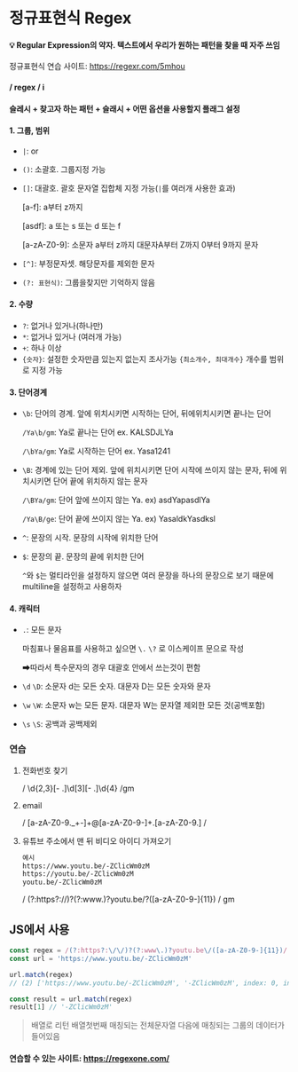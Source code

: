 # 정규표현식 Regex

#### 💡 Regular Expression의 약자. 텍스트에서 우리가 원하는 패턴을 찾을 때 자주 쓰임

정규표현식 연습 사이트: https://regexr.com/5mhou

#### / regex / i

#### 슬레시 + 찾고자 하는 패턴 + 슬래시 + 어떤 옵션을 사용할지 플래그 설정	



#### 1. 그룹, 범위

- `|`: or

- `()`: 소괄호. 그룹지정 가능

- `[]`: 대괄호. 괄호 문자열 집합체 지정 가능(`|`를 여러개 사용한 효과)

  [a-f]: a부터 z까지

  [asdf]: a 또는 s 또는 d 또는 f

  [a-zA-Z0-9]: 소문자 a부터 z까지 대문자A부터 Z까지 0부터 9까지 문자

- `[^]`: 부정문자셋. 해당문자를 제외한 문자

  [^a-zA-Z0-9]: 문자 a부터 z까지 대문자A부터 Z까지 0부터 9까지 문자제외
  
- `(?: 표현식)`: 그룹을찾지만 기억하지 않음



#### 2. 수량

- `?`: 없거나 있거나(하나만)
- `*`:  없거나 있거나 (여러개 가능)
- `+`: 하나 이상
- `{숫자}`: 설정한 숫자만큼 있는지 없는지 조사가능 `{최소개수, 최대개수}` 개수를 범위로 지정 가능



#### 3. 단어경계

- `\b`: 단어의 경계. 앞에 위치시키면 시작하는 단어, 뒤에위치시키면 끝나는 단어

  `/Ya\b/gm`: Ya로 끝나는 단어 ex. KALSDJLYa

  `/\bYa/gm`: Ya로 시작하는 단어 ex. Yasa1241

- `\B`: 경계에 있는 단어 제외. 앞에 위치시키면 단어 시작에 쓰이지 않는 문자, 뒤에 위치시키면 단어 끝에 위치하지 않는 문자

  `/\BYa/gm`: 단어 앞에 쓰이지 않는 Ya.  ex) asdYapasdlYa

  `/Ya\B/ge`: 단어 끝에 쓰이지 않는 Ya.  ex) YasaldkYasdksl

- `^`: 문장의 시작. 문장의 시작에 위치한 단어

- `$`: 문장의 끝. 문장의 끝에 위치한 단어

  `^`와 `$`는 멀티라인을 설정하지 않으면 여러 문장을 하나의 문장으로 보기 때문에 multiline을 설정하고 사용하자



#### 4. 캐릭터

- `.`: 모든 문자

  마침표나 물음표를 사용하고 싶으면 `\.` `\?` 로 이스케이프 문으로 작성

  ➡따라서 특수문자의 경우 대괄호 안에서 쓰는것이 편함

- `\d` `\D`: 소문자 d는 모든 숫자. 대문자 D는 모든 숫자와 문자

- `\w` `\W`: 소문자 w는 모든 문자. 대문자 W는 문자열 제외한 모든 것(공백포함)

- `\s` `\S`: 공백과 공백제외



### 연습

1. 전화번호 찾기

   / \d{2,3}[- .]\d[3][- .]\d{4} /gm

2. email

   / [a-zA-Z0-9._+-]+@[a-zA-Z0-9-]+\.[a-zA-Z0-9.] /

3. 유튜브 주소에서 맨 뒤 비디오 아이디 가져오기

   ``` markdown
   예시
   https://www.youtu.be/-ZClicWm0zM
   https://youtu.be/-ZClicWm0zM
   youtu.be/-ZClicWm0zM
   ```

   / (?:https?:\/\/)?(?:www\.)?youtu.be\/?([a-zA-Z0-9-]{11}) / gm



## JS에서 사용

``` js
const regex = /(?:https?:\/\/)?(?:www\.)?youtu.be\/([a-zA-Z0-9-]{11})/
const url = 'https://www.youtu.be/-ZClicWm0zM'

url.match(regex)
// (2) ['https://www.youtu.be/-ZClicWm0zM', '-ZClicWm0zM', index: 0, input: 'https://www.youtu.be/-ZClicWm0zM', groups: undefined]

const result = url.match(regex)
result[1] // '-ZClicWm0zM'
```

> 배열로 리턴
> 배열첫번째 매칭되는 전체문자열
> 다음에 매칭되는 그룹의 데이터가 들어있음



#### 연습할 수 있는 사이트: https://regexone.com/